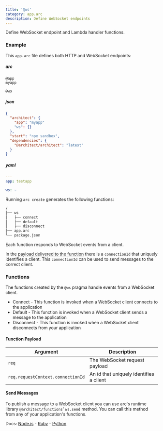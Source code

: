 ```yaml
---
title: '@ws'
category: app.arc
description: Define WebSocket endpoints
---
```


Define WebSocket endpoint and Lambda handler functions.

### Example

This `app.arc` file defines both HTTP and WebSocket endpoints:

<arc-viewer default-tab=arc>
<div slot=contents>

<arc-tab label=arc>
<h5>arc</h5>
<div slot=content>

```arc
@app
myapp

@ws
```

</div>
</arc-tab>

<arc-tab label=json>
<h5>json</h5>
<div slot=content>

```json
{
  "architect": {
    "app": "myapp"
    "ws": {}
  },
  "start": "npx sandbox",
  "dependencies": {
    "@architect/architect": "latest"
  }
}
```

</div>
</arc-tab>

<arc-tab label=yaml>
<h5>yaml</h5>
<div slot=content>

```yaml
---
app: testapp

ws: ~
```

</div>
</arc-tab>

</div>
</arc-viewer>

Running `arc create` generates the following functions:

```bash
/
├── ws
│   ├── connect
│   ├── default
│   ├── disconnect
├── app.arc
└── package.json
```

Each function responds to WebSocket events from a client.

In the [payload delivered to the function](#function-payload) there is a `connectionId` that uniquely identifies a client. This `connectionId` can be used to send messages to the correct client.

### Functions

The functions created by the `@ws` pragma handle events from a WebSocket client.

* Connect - This function is invoked when a WebSocket client connects to the application
* Default - This function is invoked when a WebSocket client sends a message to the application
* Disconnect - This function is invoked when a WebSocket client disconnects from your application

#### Function Payload

| Argument | Description |
| --- | --- |
| `req` | The WebSocket request payload |
| `req.requestContext.connectionId` | An id that uniquely identifies a client |

#### Send Messages

To publish a message to a WebSocket client you can use arc's runtime library `@architect/functions`' `ws.send` method. You can call this method from any of your application's functions.

Docs: [Node.js](/docs/en/reference/runtime-helpers/node.js#arc.ws) - [Ruby](/docs/en/reference/runtime-helpers/ruby#arc.ws) - [Python](/docs/en/reference/runtime-helpers/python#arc.ws)
